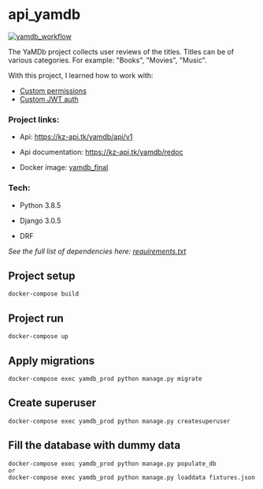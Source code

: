 # api_yamdb

[![yamdb_workflow](https://github.com/KirillZorikov/yamdb_final/workflows/yamdb_workflow/badge.svg)](https://github.com/KirillZorikov/yamdb_final/actions)

The YaMDb project collects user reviews of the titles. 
Titles can be of various categories. For example: "Books", "Movies", "Music".

With this project, I learned how to work with:

* [Custom permissions](https://github.com/KirillZorikov/yamdb_final/blob/master/api_users/permissions.py)
* [Custom JWT auth](https://github.com/KirillZorikov/yamdb_final/blob/master/api_users/views.py)

### Project links:

* Api: https://kz-api.tk/yamdb/api/v1

* Api documentation: https://kz-api.tk/yamdb/redoc

* Docker image:
[yamdb_final](https://hub.docker.com/repository/docker/kzorikov/yamdb_final)

### Tech:

* Python 3.8.5

* Django 3.0.5 

* DRF

*See the full list of dependencies here: [requirements.txt](https://github.com/KirillZorikov/yamdb_final/blob/master/requirements.txt)*

## Project setup
```
docker-compose build
```

## Project run
```
docker-compose up
```

## Apply migrations
```
docker-compose exec yamdb_prod python manage.py migrate
```

## Create superuser
```
docker-compose exec yamdb_prod python manage.py createsuperuser
```

## Fill the database with dummy data
```
docker-compose exec yamdb_prod python manage.py populate_db
or
docker-compose exec yamdb_prod python manage.py loaddata fixtures.json
```
